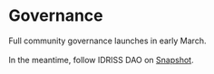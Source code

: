 # Governance

Full community governance launches in early March.\
\
In the meantime, follow IDRISS DAO on [Snapshot](https://snapshot.box/#/s:idrissxyz.eth).

